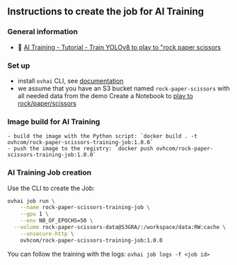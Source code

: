 ## Instructions to create the job for AI Training

### General information
  - 🔗 [AI Training - Tutorial - Train YOLOv8 to play to "rock paper scissors](https://help.ovhcloud.com/csm/en-ie-public-cloud-ai-training-train-rock-paper-scissors?id=kb_article_view&sysparm_article=KB0060296)

### Set up
  - install `ovhai` CLI, see [documentation](https://help.ovhcloud.com/csm/en-gb-public-cloud-ai-cli-install-client?id=kb_article_view&sysparm_article=KB0047844)
  - we assume that you have an S3 bucket named `rock-paper-scissors` with all needed data from the demo Create a Notebook to [play to rock/paper/scissors](../../notebooks/YOLOV8/)

### Image build for AI Training

	- build the image with the Python script: `docker build . -t ovhcom/rock-paper-scissors-training-job:1.0.0`
	- push the image to the registry: `docker push ovhcom/rock-paper-scissors-training-job:1.0.0`

### AI Training Job creation 

Use the CLI to create the Job:
```bash
ovhai job run \
	--name rock-paper-scissors-training-job \
	--gpu 1 \
	--env NB_OF_EPOCHS=50 \
  --volume rock-paper-scissors-data@S3GRA/:/workspace/data:RW:cache \
	--unsecure-http \
	ovhcom/rock-paper-scissors-training-job:1.0.0
```

You can follow the training with the logs: `ovhai job logs -f <job id>`